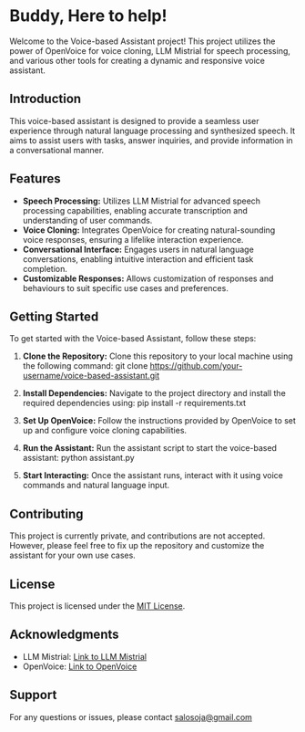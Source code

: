 # Buddy, Here to help!

Welcome to the Voice-based Assistant project! This project utilizes the power of OpenVoice for voice cloning, LLM Mistrial for speech processing, and various other tools for creating a dynamic and responsive voice assistant.

## Introduction

This voice-based assistant is designed to provide a seamless user experience through natural language processing and synthesized speech. It aims to assist users with tasks, answer inquiries, and provide information in a conversational manner.

## Features

- **Speech Processing:** Utilizes LLM Mistrial for advanced speech processing capabilities, enabling accurate transcription and understanding of user commands.
- **Voice Cloning:** Integrates OpenVoice for creating natural-sounding voice responses, ensuring a lifelike interaction experience.
- **Conversational Interface:** Engages users in natural language conversations, enabling intuitive interaction and efficient task completion.
- **Customizable Responses:** Allows customization of responses and behaviours to suit specific use cases and preferences.

## Getting Started

To get started with the Voice-based Assistant, follow these steps:

1. **Clone the Repository:** Clone this repository to your local machine using the following command:
git clone https://github.com/your-username/voice-based-assistant.git

2. **Install Dependencies:** Navigate to the project directory and install the required dependencies using:
pip install -r requirements.txt

3. **Set Up OpenVoice:** Follow the instructions provided by OpenVoice to set up and configure voice cloning capabilities.

4. **Run the Assistant:** Run the assistant script to start the voice-based assistant:
python assistant.py

5. **Start Interacting:** Once the assistant runs, interact with it using voice commands and natural language input.

## Contributing

This project is currently private, and contributions are not accepted. However, please feel free to fix up the repository and customize the assistant for your own use cases.

## License

This project is licensed under the [MIT License](LICENSE).

## Acknowledgments

- LLM Mistrial: [Link to LLM Mistrial]([https://llm-mistrial.org/](https://mistral.ai/))
- OpenVoice: [Link to OpenVoice]([https://openvoice.com/](https://github.com/myshell-ai/OpenVoice))

## Support

For any questions or issues, please contact [salosoja@gmail.com](mailto:salosoja@gmail.com)
